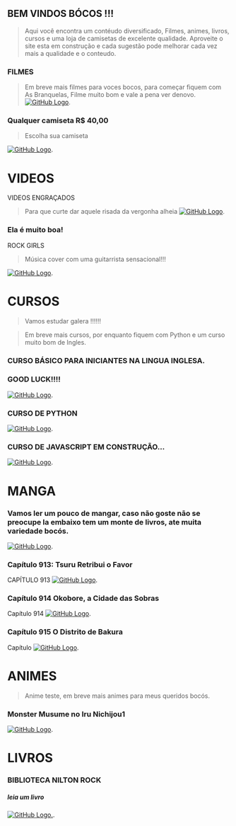 ## BEM VINDOS BÓCOS !!!

>Aqui você encontra um contéudo diversificado, Filmes, animes, livros, cursos e uma loja de camisetas de excelente qualidade.
>Aproveite o site esta em construção e cada sugestão pode melhorar cada vez mais a qualidade e o conteudo.



### FILMES

>Em breve mais filmes para voces bocos, para começar fiquem com As Branquelas, Filme muito bom e vale a pena ver denovo. 
[![GitHub Logo](/Rock_Animes/filmes.png)](/Rock_Animes/filmes/filmes.html).


### Qualquer camiseta R$ 40,00
>Escolha sua camiseta 

[![GitHub Logo](/Rock_Animes/loja.jpg)](/Rock_Animes/loja/camisetas.html).


# VIDEOS


VIDEOS ENGRAÇADOS

>Para que curte dar aquele risada da vergonha alheia
[![GitHub Logo](/Rock_Animes/tentenaorir.jpg)](/Rock_Animes/videosEngracados/tenteNaoRir.html).



### Ela é muito boa!
ROCK GIRLS

>Música cover com uma guitarrista sensacional!!!


[![GitHub Logo](/Rock_Animes/guitarra.jpg)](/Rock_Animes/GuitarraCover/covers.html).

# CURSOS

>Vamos estudar galera !!!!!!

>Em breve mais cursos, por enquanto fiquem com Python e um curso muito bom de Ingles. 

### CURSO BÁSICO PARA INICIANTES NA LINGUA INGLESA.
### GOOD LUCK!!!!

[![GitHub Logo](/Rock_Animes/Curso/Ingles/cursoEnglish.jpg)](/Rock_Animes/Curso/Ingles/curso_ingles.html).

### CURSO DE PYTHON
[![GitHub Logo](/Rock_Animes/Curso/Python/python.jpg)](/Rock_Animes/Curso/Python/python.html).


### CURSO DE JAVASCRIPT EM CONSTRUÇÃO...

[![GitHub Logo](/Rock_Animes/javascript.jpg)](/Rock_Animes/javascript.html).

# MANGA

### Vamos ler um pouco de mangar, caso não goste não se preocupe la embaixo tem um monte de livros, ate muita variedade bocós.

[![GitHub Logo](/Rock_Animes/onepiece.jpg)](/Rock_Animes/onePiece/onePiece.html).

### Capítulo 913: Tsuru Retribui o Favor

CAPÍTULO 913 [![GitHub Logo](/Rock_Animes/01_x.jpg)](/Rock_Animes/onePiece/Capitulo913.html).


### Capítulo 914 Okobore, a Cidade das Sobras


Capítulo 914 [![GitHub Logo](/Rock_Animes/onePiece/Capitulo914/01_x.jpg)](/Rock_Animes/onePiece/Capitulo914.html).

### Capítulo 915 O Distrito de Bakura

Capítulo [![GitHub Logo](/Rock_Animes/onePiece/Capitulo915/01_x.jpg)](/Rock_Animes/onePiece/Capitulo915.html).


# ANIMES

>Anime teste, em breve mais animes para meus queridos bocós.

### Monster Musume no Iru Nichijou1


[![GitHub Logo](/Rock_Animes/Monster-Musume-no-Iru-Nichijou.jpg)](/Rock_Animes/video.html).

# LIVROS
### BIBLIOTECA NILTON ROCK

##### leia um livro

[![GitHub Logo](/Rock_Animes/livro.jpg).](/Rock_Animes/Livros.html).
